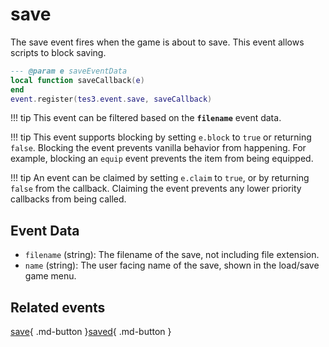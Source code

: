 # save
<div class="search_terms" style="display: none">save</div>

<!---
	This file is autogenerated. Do not edit this file manually. Your changes will be ignored.
	More information: https://github.com/MWSE/MWSE/tree/master/docs
-->

The save event fires when the game is about to save. This event allows scripts to block saving.

```lua
--- @param e saveEventData
local function saveCallback(e)
end
event.register(tes3.event.save, saveCallback)
```

!!! tip
	This event can be filtered based on the **`filename`** event data.

!!! tip
	This event supports blocking by setting `e.block` to `true` or returning `false`. Blocking the event prevents vanilla behavior from happening. For example, blocking an `equip` event prevents the item from being equipped.

!!! tip
	An event can be claimed by setting `e.claim` to `true`, or by returning `false` from the callback. Claiming the event prevents any lower priority callbacks from being called.

## Event Data

* `filename` (string): The filename of the save, not including file extension.
* `name` (string): The user facing name of the save, shown in the load/save game menu.


## Related events

[save](../save/){ .md-button }[saved](../saved/){ .md-button }

